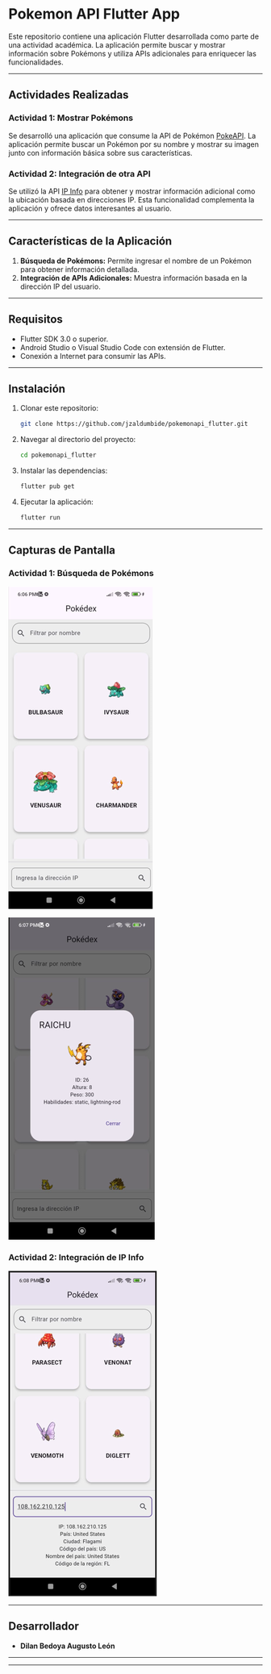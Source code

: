 # Pokemon API Flutter App

Este repositorio contiene una aplicación Flutter desarrollada como parte de una actividad académica. La aplicación permite buscar y mostrar información sobre Pokémons y utiliza APIs adicionales para enriquecer las funcionalidades.

---

## Actividades Realizadas

### Actividad 1: Mostrar Pokémons

Se desarrolló una aplicación que consume la API de Pokémon [PokeAPI](https://pokeapi.co/). La aplicación permite buscar un Pokémon por su nombre y mostrar su imagen junto con información básica sobre sus características.

### Actividad 2: Integración de otra API

Se utilizó la API [IP Info](https://ipinfo.io/) para obtener y mostrar información adicional como la ubicación basada en direcciones IP. Esta funcionalidad complementa la aplicación y ofrece datos interesantes al usuario.

---

## Características de la Aplicación

1. **Búsqueda de Pokémons:** Permite ingresar el nombre de un Pokémon para obtener información detallada.
2. **Integración de APIs Adicionales:** Muestra información basada en la dirección IP del usuario.
---

## Requisitos

- Flutter SDK 3.0 o superior.
- Android Studio o Visual Studio Code con extensión de Flutter.
- Conexión a Internet para consumir las APIs.

---

## Instalación

1. Clonar este repositorio:

   ```bash
   git clone https://github.com/jzaldumbide/pokemonapi_flutter.git
   ```

2. Navegar al directorio del proyecto:

   ```bash
   cd pokemonapi_flutter
   ```

3. Instalar las dependencias:

   ```bash
   flutter pub get
   ```

4. Ejecutar la aplicación:

   ```bash
   flutter run
   ```

---

## Capturas de Pantalla

### Actividad 1: Búsqueda de Pokémons

![alt text](image.png)

![alt text](image-1.png)
### Actividad 2: Integración de IP Info 

![alt text](image-2.png)


---


## Desarrollador

- **Dilan Bedoya Augusto León**


---


---


